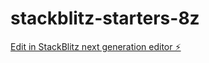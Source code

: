 # stackblitz-starters-8z

[Edit in StackBlitz next generation editor ⚡️](https://stackblitz.com/~/github.com/kopk-a/stackblitz-starters-8z)